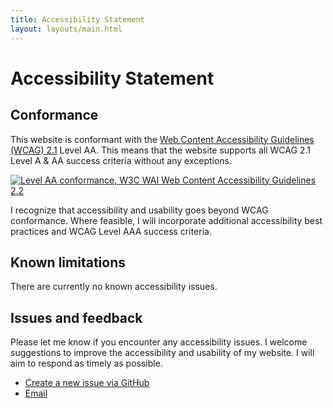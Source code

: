 ```yaml
---
title: Accessibility Statement
layout: layouts/main.html
---
```

# Accessibility Statement

## Conformance

This website is conformant with the [Web Content Accessibility Guidelines (WCAG) 2.1](https://www.w3.org/TR/WCAG22/) Level AA. This means that the website supports all WCAG 2.1 Level A & AA success criteria without any exceptions.

<a href="https://www.w3.org/WAI/WCAG2AA-Conformance" title="Explanation of WCAG 2 Level AA conformance"><img alt="Level AA conformance, W3C WAI Web Content Accessibility Guidelines 2.2" src="https://www.w3.org/WAI/WCAG22/wcag2.2AA-blue.svg"></a>

I recognize that accessibility and usability goes beyond WCAG conformance. Where feasible, I will incorporate additional accessibility best practices and WCAG Level AAA success criteria.

## Known limitations

There are currently no known accessibility issues.

## Issues and feedback

Please let me know if you encounter any accessibility issues. I welcome suggestions to improve the accessibility and usability of my website. I will aim to respond as timely as possible.

* [Create a new issue via GitHub](https://github.com/gradyat/gradyt.com/issues/new/choose)
* [Email](mailto:gradyt513@gmail.com?subject=gradyt.com%20accessibility%20feedback)
